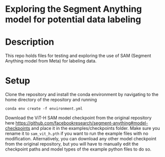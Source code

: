 # Exploring the Segment Anything model for potential data labeling

# Description
This repo holds files for testing and exploring the use of SAM (Segment Anything model from Meta) for labeling data.

# Setup
Clone the repository and install the conda environment by navigating to the home directory of the repository and running

```
conda env create -f environment.yml
```

Download the ViT-H SAM model checkpoint from the original repository here https://github.com/facebookresearch/segment-anything#model-checkpoints and place it in the examples/checkpoints folder. Make sure you rename it to `sam_vit_h.pth` if you want to run the example files with no modification. Alternatively, you can download any other model checkpoint from the original repository, but you will have to manually edit the checkpoint paths and model types of the example python files to do so.

